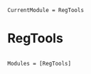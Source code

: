 ```@meta
CurrentModule = RegTools
```

# RegTools

```@index
```

```@autodocs
Modules = [RegTools]
```
